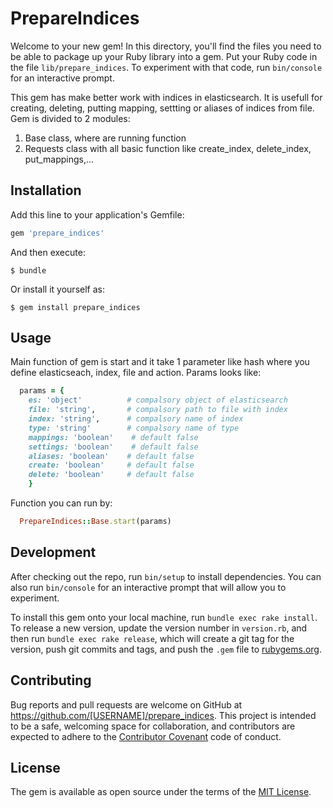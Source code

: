 # PrepareIndices

Welcome to your new gem! In this directory, you'll find the files you need to be able to package up your Ruby library into a gem. Put your Ruby code in the file `lib/prepare_indices`. To experiment with that code, run `bin/console` for an interactive prompt.

This gem has make better work with indices in elasticsearch. It is usefull for creating, deleting, putting mapping, settting or
aliases of indices from file. Gem is divided to 2 modules:
1. Base class, where are running function
2. Requests class with all basic function like create_index, delete_index, put_mappings,...

## Installation

Add this line to your application's Gemfile:

```ruby
gem 'prepare_indices'
```

And then execute:

    $ bundle

Or install it yourself as:

    $ gem install prepare_indices

## Usage

Main function of gem is start and it take 1 parameter like hash where you define
elasticseach, index, file and action. Params looks like:
```ruby
  params = {
    es: 'object'          # compalsory object of elasticsearch
    file: 'string',       # compalsory path to file with index
    index: 'string',      # compalsory name of index
    type: 'string'        # compalsory name of type
    mappings: 'boolean'    # default false
    settings: 'boolean'    # default false
    aliases: 'boolean'    # default false
    create: 'boolean'     # default false
    delete: 'boolean'     # default false
    }
```
Function you can run by:
```ruby
  PrepareIndices::Base.start(params)
```

## Development

After checking out the repo, run `bin/setup` to install dependencies. You can also run `bin/console` for an interactive prompt that will allow you to experiment.

To install this gem onto your local machine, run `bundle exec rake install`. To release a new version, update the version number in `version.rb`, and then run `bundle exec rake release`, which will create a git tag for the version, push git commits and tags, and push the `.gem` file to [rubygems.org](https://rubygems.org).

## Contributing

Bug reports and pull requests are welcome on GitHub at https://github.com/[USERNAME]/prepare_indices. This project is intended to be a safe, welcoming space for collaboration, and contributors are expected to adhere to the [Contributor Covenant](http://contributor-covenant.org) code of conduct.


## License

The gem is available as open source under the terms of the [MIT License](http://opensource.org/licenses/MIT).

